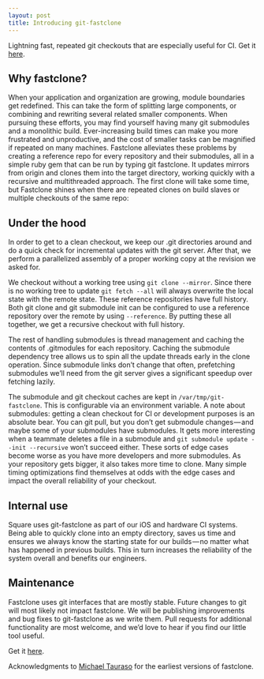 ```yaml
---
layout: post
title: Introducing git-fastclone
---
```


Lightning fast, repeated git checkouts that are especially useful for CI. Get it [here](https://github.com/square/git-fastclone).

## Why fastclone?

When your application and organization are growing, module boundaries get redefined. This can take the form of splitting large components, or combining and rewriting several related smaller components. When pursuing these efforts, you may find yourself having many git submodules and a monolithic build. Ever-increasing build times can make you more frustrated and unproductive, and the cost of smaller tasks can be magnified if repeated on many machines.
Fastclone alleviates these problems by creating a reference repo for every repository and their submodules, all in a simple ruby gem that can be run by typing git fastclone. It updates mirrors from origin and clones them into the target directory, working quickly with a recursive and multithreaded approach.
The first clone will take some time, but Fastclone shines when there are repeated clones on build slaves or multiple checkouts of the same repo:

## Under the hood

In order to get to a clean checkout, we keep our .git directories around and do a quick check for incremental updates with the git server. After that, we perform a parallelized assembly of a proper working copy at the revision we asked for.

We checkout without a working tree using `git clone --mirror`. Since there is no working tree to update `git fetch --all` will always overwrite the local state with the remote state. These reference repositories have full history. Both git clone and git submodule init can be configured to use a reference repository over the remote by using `--reference`. By putting these all together, we get a recursive checkout with full history.

The rest of handling submodules is thread management and caching the contents of .gitmodules for each repository. Caching the submodule dependency tree allows us to spin all the update threads early in the clone operation. Since submodule links don’t change that often, prefetching submodules we’ll need from the git server gives a significant speedup over fetching lazily.

The submodule and git checkout caches are kept in `/var/tmp/git-fastclone`. This is configurable via an environment variable.
A note about submodules: getting a clean checkout for CI or development purposes is an absolute bear. You can git pull, but you don’t get submodule changes — and maybe some of your submodules have submodules. It gets more interesting when a teammate deletes a file in a submodule and `git submodule update --init --recursive` won’t succeed either. These sorts of edge cases become worse as you have more developers and more submodules. As your repository gets bigger, it also takes more time to clone. Many simple timing optimizations find themselves at odds with the edge cases and impact the overall reliability of your checkout.

## Internal use

Square uses git-fastclone as part of our iOS and hardware CI systems. Being able to quickly clone into an empty directory, saves us time and ensures we always know the starting state for our builds — no matter what has happened in previous builds. This in turn increases the reliability of the system overall and benefits our engineers.

## Maintenance

Fastclone uses git interfaces that are mostly stable. Future changes to git will most likely not impact fastclone.
We will be publishing improvements and bug fixes to git-fastclone as we write them. Pull requests for additional functionality are most welcome, and we’d love to hear if you find our little tool useful.

Get it [here](https://github.com/square/git-fastclone).

Acknowledgments to [Michael Tauraso](https://github.com/mtauraso) for the earliest versions of fastclone.

